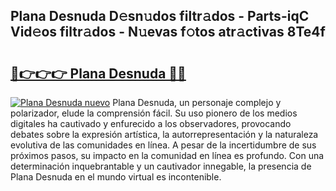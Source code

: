 ## Plana Desnuda D𝚎sn𝚞dos filtr𝚊dos - Parts-iqC Vid𝚎os filtr𝚊dos - N𝚞evas f𝚘tos atr𝚊ctivas 8Te4f

# <h2><a href="http://mbbjfe.tromn.icu/?c=Plana+Desnuda">🔗👉👉👉 Plana Desnuda 🔗🔗</a></h2>

[![Plana Desnuda nuevo](https://i.imgur.com/pEAQMta.gif)](http://mbbjfe.tromn.icu/?c=Plana+Desnuda)
Plana Desnuda, un personaje complejo y polarizador, elude la comprensión fácil. Su uso pionero de los medios digitales ha cautivado y enfurecido a los observadores, provocando debates sobre la expresión artística, la autorrepresentación y la naturaleza evolutiva de las comunidades en línea. A pesar de la incertidumbre de sus próximos pasos, su impacto en la comunidad en línea es profundo. Con una determinación inquebrantable y un cautivador innegable, la presencia de Plana Desnuda en el mundo virtual es incontenible.
